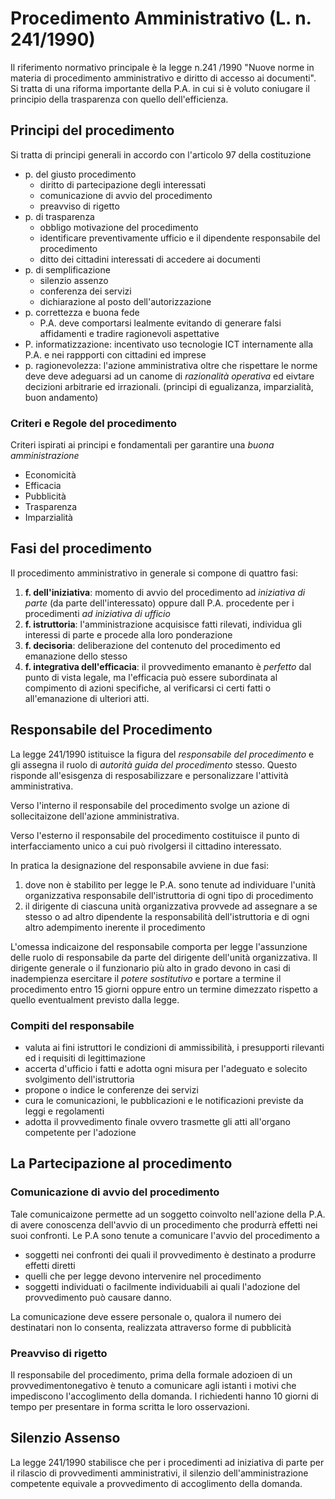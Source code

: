 # Procedimento Amministrativo (L. n. 241/1990)

Il riferimento normativo principale è la legge n.241 /1990 "Nuove norme in materia di procedimento amministrativo e diritto di accesso ai documenti". Si tratta di una riforma importante della P.A. in cui si è voluto coniugare il principio della trasparenza con quello dell'efficienza.

## Principi del procedimento

Si tratta di principi generali in accordo con l'articolo 97 della costituzione

- p. del giusto procedimento
  - diritto di partecipazione degli interessati
  - comunicazione di avvio del procedimento
  - preavviso di rigetto
- p. di trasparenza
  - obbligo motivazione del procedimento
  - identificare preventivamente ufficio e il dipendente responsabile del procedimento
  - ditto dei cittadini interessati di accedere ai documenti
- p. di semplificazione
  - silenzio assenzo
  - conferenza dei servizi
  - dichiarazione al posto dell'autorizzazione
- p. correttezza e buona fede
  - P.A. deve comportarsi lealmente evitando di generare falsi affidamenti e tradire ragionevoli aspettative
- P. informatizzazione: incentivato uso tecnologie ICT internamente alla P.A. e nei rappporti con cittadini ed imprese
- p. ragionevolezza: l'azione amministrativa oltre che rispettare le norme deve deve adeguarsi ad un canome di *razionalità operativa* ed eivtare decizioni arbitrarie ed irrazionali. (principi di egualizanza, imparzialità, buon andamento)

### Criteri e Regole del procedimento

Criteri ispirati ai principi e fondamentali per garantire una *buona amministrazione*

- Economicità
- Efficacia
- Pubblicità
- Trasparenza
- Imparzialità

## Fasi del procedimento

Il procedimento amministrativo in generale si compone di quattro fasi:

1. **f. dell'iniziativa**: momento di avvio del procedimento ad *iniziativa di parte* (da parte dell'interessato) oppure dall P.A. procedente per i procedimenti *ad iniziativa di ufficio*
2. **f. istruttoria**: l'amministrazione acquisisce fatti rilevati, individua gli interessi di parte e procede alla loro ponderazione
3. **f. decisoria**: deliberazione del contenuto del procedimento ed emanazione dello stesso
4. **f. integrativa dell'efficacia**: il provvedimento emananto è *perfetto* dal punto di vista legale, ma l'efficacia può essere subordinata al compimento di azioni specifiche, al verificarsi ci certi fatti o all'emanazione di ulteriori atti.

## Responsabile del Procedimento 

La legge 241/1990 istituisce la figura del *responsabile del procedimento* e gli assegna il ruolo di *autorità guida del procedimento* stesso. Questo risponde all'esisgenza di resposabilizzare e personalizzare l'attività amministrativa.

Verso l'interno il responsabile del procedimento svolge un azione di sollecitaizone dell'azione amministrativa.

Verso l'esterno il responsabile del procedimento costituisce il punto di interfacciamento unico a cui può rivolgersi il cittadino interessato.

In pratica la designazione del responsabile avviene in due fasi:

1. dove non è stabilito per legge le P.A. sono tenute ad individuare l'unità organizzativa responsabile dell'istruttoria di ogni tipo di procedimento
2. il dirigente di ciascuna unità organizzativa provvede ad assegnare a se stesso o ad altro dipendente la responsabilità dell'istruttoria e di ogni altro adempimento inerente il procedimento

L'omessa indicaizone del responsabile comporta per legge l'assunzione delle ruolo di responsabile da parte del dirigente dell'unità organizzativa. Il dirigente generale o il funzionario più alto in grado devono in casi di inadempienza esercitare il *potere sostitutivo* e portare a termine il procedimento entro 15 giorni oppure entro un termine dimezzato rispetto a quello eventualment previsto dalla legge.

### Compiti del responsabile

-  valuta ai fini istruttori le condizioni di ammissibilità, i presupporti rilevanti ed i requisiti di legittimazione
- accerta d'ufficio i fatti e adotta ogni misura per l'adeguato e solecito svolgimento dell'istruttoria
- propone o indice le conferenze dei servizi
- cura le comunicazioni, le pubblicazioni e le notificazioni previste da leggi e regolamenti
- adotta il provvedimento finale ovvero trasmette gli atti all'organo competente per l'adozione



## La Partecipazione al procedimento

### Comunicazione di avvio del procedimento

Tale comunicaizone permette ad un soggetto coinvolto nell'azione della P.A. di avere conoscenza dell'avvio di un procedimento che produrrà effetti nei suoi confronti. Le P.A sono tenute a comunicare l'avvio del procedimento a 

- soggetti nei confronti dei quali il provvedimento è destinato a produrre effetti diretti
- quelli che per legge devono intervenire nel procedimento
- soggetti individuati o facilmente individuabili ai quali l'adozione del provvedimento può causare danno.

La comunicazione deve essere personale o, qualora il numero dei destinatari non lo consenta, realizzata attraverso forme di pubblicità

### Preavviso di rigetto

Il responsabile del procedimento, prima della formale adozioen di un provvedimentonegativo è tenuto a comunicare agli istanti i motivi che impediscono l'accoglimento della domanda. I richiedenti hanno 10 giorni di tempo per presentare in forma scritta le loro osservazioni.

## Silenzio Assenso

La legge 241/1990 stabilisce che per i procedimenti ad iniziativa di parte per il rilascio di provvedimenti amministrativi, il silenzio dell'amministrazione competente equivale a provvedimento di accoglimento della domanda.

